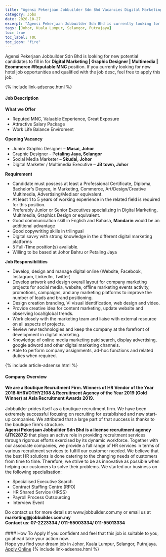 ```yaml
---
title: "Agensi Pekerjaan Jobbuilder Sdn Bhd Vacancies Digital Marketing | Graphic Designer | Multimedia | Ecommerce #Reputable MNC" 
category: Jobs 
date: 2020-10-27 
excerpt: "Agensi Pekerjaan Jobbuilder Sdn Bhd is currently looking for suitable person to fill in the Digital Marketing | Graphic Designer | Multimedia | Ecommerce #Reputable MNC which positioned at Johor, Kuala Lumpur, Selangor, Putrajaya" 
tags: [Johor, Kuala Lumpur, Selangor, Putrajaya] 
toc: true 
toc_label: TOC 
toc_icon: "fire" 
--- 
```


<p>Agensi Pekerjaan Jobbuilder Sdn Bhd is looking for new potential candidates to fill in for <b>Digital Marketing | Graphic Designer | Multimedia | Ecommerce #Reputable MNC</b> position. If you currently looking for new hotel job opportunities and qualified with the job desc, feel free to apply this job.
</p>{% include link-adsense.html %} 
<div><div><h4>Job Description</h4></div><div><div><span><div><div><strong>What we Offer</strong></div><ul><li>Reputed MNC, Valuable Experience, Great Exposure</li><li>Attractive Salary Package</li><li>Work Life Balance Enviroment&#160;</li></ul><div><strong>Opening Vacancy</strong></div><ul><li>Junior Graphic Designer &#8211; <strong>Masai, Johor</strong></li><li>Graphic Designer - P<strong>etaling Jaya, Selangor</strong></li><li>Social Media Marketer &#8211; <strong>Skudai, Johor</strong></li><li>Digital Marketer / Multimedia Executive &#8211; <strong>JB town, Johor</strong></li></ul><div><strong>Requirement</strong></div><ul><li>Candidate must possess at least a Professional Certificate, Diploma, Bachelor's Degree, in Marketing, Commerce, Art/Design/Creative Multimedia, Advertising/Mediaor equivalent.</li><li>At least 1 to 5 years of working experience in the related field is required for this position.</li><li>Preferably Junior or Senior Executives specializing in Digital Marketing, Multimedia, Graphics Design or equivalent.</li><li>Good communication skill in English and Bahasa, <strong>Mandarin</strong> would be an additional advantage</li><li>Good copywriting skills in trilingual</li><li>Digital savvy with strong knowledge in the different digital marketing platforms</li><li>5 Full-Time position(s) available.</li><li>Willing to be based at Johor Bahru or Petaling Jaya</li></ul><div><strong>Job Responsibilities</strong></div><ul><li>Develop, design and manage digital online (Website, Facebook, Instagram, LinkedIn, Twitter)</li><li>Develop artwork and design overall layout for company marketing projects for social media, website, offline marketing events activity, promotions, campaigns, and any marketing platforms to improve the number of leads and brand positioning.</li><li>Design creation branding, VI visual identification, web design and video.</li><li>Provide creative idea for content marketing, update website and observing local/global trends.</li><li>Work closely with the marketing team and liaise with external resource on all aspects of projects.</li><li>Review new technologies and keep the company at the forefront of development in digital marketing.</li><li>Knowledge of online media marketing paid search, display advertising, google adword and other digital marketing channels.</li><li>Able to perform company assignments, ad-hoc functions and related duties when required.</li></ul></div></span></div></div></div> 
{% include article-adsense.html %} 
<div><div><h4>Company Overview</h4></div><div><div><span><div><div><div><strong>We are a Boutique Recruitment Firm. Winners of HR Vendor of the Year 2018 #HRVOTHY2108 &amp; Recruitment Agency of the Year 2019 (Gold Winner) at Asia Recruitment Awards 2019.</strong><br><br>Jobbuilder prides itself as a boutique recruitment firm. We have been extremely successful focusing on recruiting for established and new start-up companies. We attributed that a large part of that success is thanks to the boutique firm&#8217;s structure.</div><div><strong>Agensi Pekerjaan Jobbuilder Sdn Bhd is a license recruitment agency (JTK2872)&#160;</strong>that plays an active role in providing recruitment services through rigorous efforts exercised by its dynamic workforce. Together with our associate companies, we provide a full range of HR services in terms of various recruitment services to fulfill our customer needed. We believe that the best HR solutions is done catering to the changing needs of customers from time to time. Therefore, we strive to be as innovative as possible when helping our customers to solve their problems. We started our business on the following specialisation:</div><div><ul><li>Specialised Executive Search</li><li>Contract Staffing Centre (RPO)</li><li>HR Shared Service (HRSS)</li><li>Payroll Process Outsourcing</li><li>Interview Event</li></ul></div><div>Do contact us for more details at www.jobbuilder.com.my or email us at <strong>marketing@jobbuilder.com.my</strong></div><div><strong>Contact us: 07-2223334 / 011-55003334/ 011-55013334</strong><br>&#160;</div></div></div></span></div></div></div> 
#### How To Apply 
If you confident and feel that this job is suitable to you, go ahead take your action now. <br/> 
Hope you find your dream job in Johor, Kuala Lumpur, Selangor, Putrajaya. <br/> 
<a href="https://www.jobstreet.com.my/en/job/digital-marketing-%7C-graphic-designer-%7C-multimedia-%7C-ecommerce-reputable-mnc-4412732?jobId=jobstreet-my-job-4412732" class="btn btn--info" target="_blank" rel="nofollow noopenner">Apply Online</a> 
{% include link-adsense.html %} 